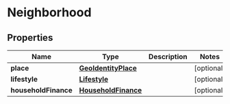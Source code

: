 
# Neighborhood

## Properties
Name | Type | Description | Notes
------------ | ------------- | ------------- | -------------
**place** | [**GeoIdentityPlace**](GeoIdentityPlace.md) |  |  [optional]
**lifestyle** | [**Lifestyle**](Lifestyle.md) |  |  [optional]
**householdFinance** | [**HouseholdFinance**](HouseholdFinance.md) |  |  [optional]



